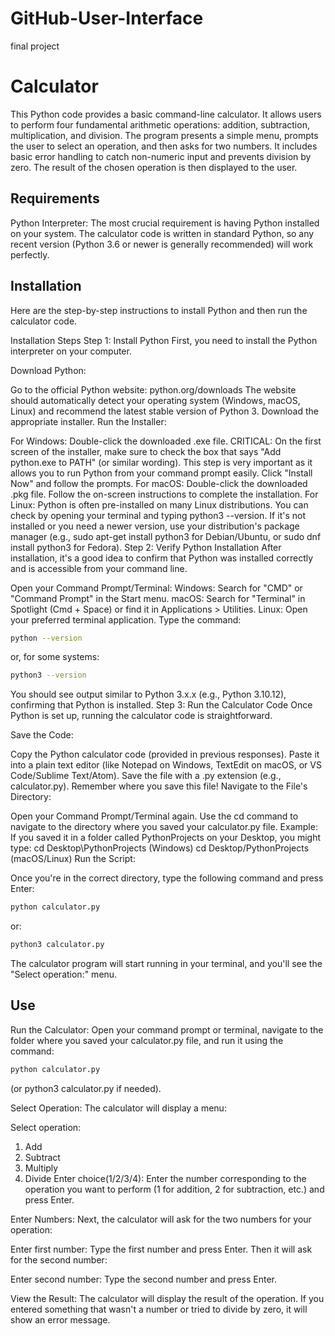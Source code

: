 # GitHub-User-Interface
final project 
# Calculator
This Python code provides a basic command-line calculator. It allows users to perform four fundamental arithmetic operations: addition, subtraction, multiplication, and division. The program presents a simple menu, prompts the user to select an operation, and then asks for two numbers. It includes basic error handling to catch non-numeric input and prevents division by zero. The result of the chosen operation is then displayed to the user.

## Requirements
Python Interpreter: The most crucial requirement is having Python installed on your system. The calculator code is written in standard Python, so any recent version (Python 3.6 or newer is generally recommended) will work perfectly.

## Installation
Here are the step-by-step instructions to install Python and then run the calculator code.

Installation Steps
Step 1: Install Python
First, you need to install the Python interpreter on your computer.

Download Python:

Go to the official Python website: python.org/downloads
The website should automatically detect your operating system (Windows, macOS, Linux) and recommend the latest stable version of Python 3. Download the appropriate installer.
Run the Installer:

For Windows:
Double-click the downloaded .exe file.
CRITICAL: On the first screen of the installer, make sure to check the box that says "Add python.exe to PATH" (or similar wording). This step is very important as it allows you to run Python from your command prompt easily.
Click "Install Now" and follow the prompts.
For macOS:
Double-click the downloaded .pkg file.
Follow the on-screen instructions to complete the installation.
For Linux:
Python is often pre-installed on many Linux distributions. You can check by opening your terminal and typing python3 --version.
If it's not installed or you need a newer version, use your distribution's package manager (e.g., sudo apt-get install python3 for Debian/Ubuntu, or sudo dnf install python3 for Fedora).
Step 2: Verify Python Installation
After installation, it's a good idea to confirm that Python was installed correctly and is accessible from your command line.

Open your Command Prompt/Terminal:
Windows: Search for "CMD" or "Command Prompt" in the Start menu.
macOS: Search for "Terminal" in Spotlight (Cmd + Space) or find it in Applications > Utilities.
Linux: Open your preferred terminal application.
Type the command:
```Bash
python --version
```
or, for some systems:
```Bash
python3 --version
```
You should see output similar to Python 3.x.x (e.g., Python 3.10.12), confirming that Python is installed.
Step 3: Run the Calculator Code
Once Python is set up, running the calculator code is straightforward.

Save the Code:

Copy the Python calculator code (provided in previous responses).
Paste it into a plain text editor (like Notepad on Windows, TextEdit on macOS, or VS Code/Sublime Text/Atom).
Save the file with a .py extension (e.g., calculator.py). Remember where you save this file!
Navigate to the File's Directory:

Open your Command Prompt/Terminal again.
Use the cd command to navigate to the directory where you saved your calculator.py file.
Example: If you saved it in a folder called PythonProjects on your Desktop, you might type:
cd Desktop\PythonProjects (Windows)
cd Desktop/PythonProjects (macOS/Linux)
Run the Script:

Once you're in the correct directory, type the following command and press Enter:
```Bash
python calculator.py
```
or:

```Bash
python3 calculator.py
```
The calculator program will start running in your terminal, and you'll see the "Select operation:" menu.

## Use
Run the Calculator: Open your command prompt or terminal, navigate to the folder where you saved your calculator.py file, and run it using the command:

```bash
python calculator.py
```
(or python3 calculator.py if needed).

Select Operation: The calculator will display a menu:

Select operation:
1. Add
2. Subtract
3. Multiply
4. Divide
Enter choice(1/2/3/4):
Enter the number corresponding to the operation you want to perform (1 for addition, 2 for subtraction, etc.) and press Enter.

Enter Numbers: Next, the calculator will ask for the two numbers for your operation:

Enter first number:
Type the first number and press Enter. Then it will ask for the second number:

Enter second number:
Type the second number and press Enter.

View the Result: The calculator will display the result of the operation. If you entered something that wasn't a number or tried to divide by zero, it will show an error message.


